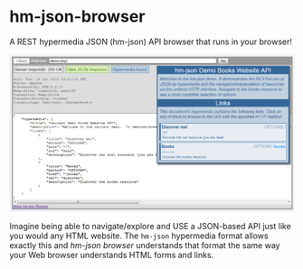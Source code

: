 # hm-json-browser
A REST hypermedia JSON (hm-json) API browser that runs in your browser!

![screencap of an api being browsed](screencap.png)

Imagine being able to navigate/explore and USE a JSON-based API just like you would any HTML website.
The `hm-json` hypermedia format allows exactly this and *hm-json browser* understands that format the
same way your Web browser understands HTML forms and links.
